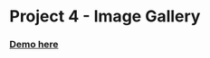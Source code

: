 # Project 4 - Image Gallery
### [Demo here](https://sbchittenden.github.io/MD-Mastering-CSS-projects/image_gallery/)
